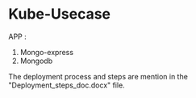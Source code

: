 # Kube-Usecase
 APP :
1) Mongo-express
2) Mongodb

The deployment process and steps are mention in the "Deployment_steps_doc.docx" file.
